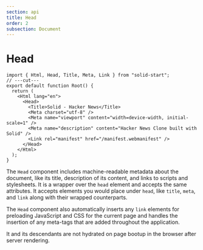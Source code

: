 ```yaml
---
section: api
title: Head
order: 2
subsection: Document
---
```


# Head

```tsx twoslash
import { Html, Head, Title, Meta, Link } from "solid-start";
// ---cut---
export default function Root() {
  return (
    <Html lang="en">
      <Head>
        <Title>Solid - Hacker News</Title>
        <Meta charset="utf-8" />
        <Meta name="viewport" content="width=device-width, initial-scale=1" />
        <Meta name="description" content="Hacker News Clone built with Solid" />
        <Link rel="manifest" href="/manifest.webmanifest" />
      </Head>
    </Html>
  );
}
```

The `Head` component includes machine-readable metadata about the document, like its title, description of its content, and links to scripts and stylesheets. It is a wrapper over the `head` element and accepts the same attributes. It accepts elements you would place under `head`, like `title`, `meta`, and `link` along with their wrapped counterparts.

The `Head` component also automatically inserts any `link` elements for preloading JavaScript and CSS for the current page and handles the insertion of any meta-tags that are added throughout the application.

It and its descendants are not hydrated on page bootup in the browser after server rendering.
